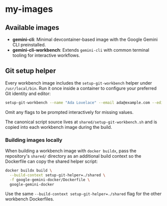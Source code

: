 # my-images

## Available images

- **gemini-cli**: Minimal devcontainer-based image with the Google Gemini CLI preinstalled.
- **gemini-cli-workbench**: Extends `gemini-cli` with common terminal tooling for interactive workflows.

## Git setup helper

Every workbench image includes the `setup-git-workbench` helper under `/usr/local/bin`. Run it once inside a container to
configure your preferred Git identity and editor:

```bash
setup-git-workbench --name "Ada Lovelace" --email ada@example.com --editor "code --wait"
```

Omit any flags to be prompted interactively for missing values.

The canonical script source lives at `shared/setup-git-workbench.sh` and is copied into each workbench image during the build.

### Building images locally

When building a workbench image with `docker buildx`, pass the repository's `shared/` directory as an additional build context
so the Dockerfile can copy the shared helper script:

```bash
docker buildx build \
  --build-context setup-git-helper=./shared \
  -f google-gemini-docker/Dockerfile \
  google-gemini-docker
```

Use the same `--build-context setup-git-helper=./shared` flag for the other workbench Dockerfiles.
